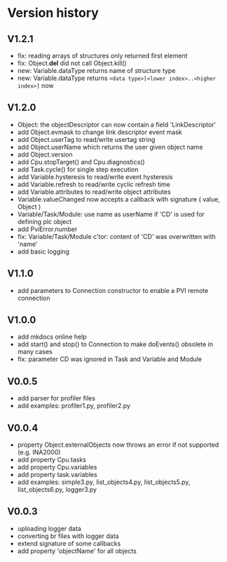 # Version history

## V1.2.1

- fix: reading arrays of structures only returned first element
- fix: Object.__del__ did not call Object.kill()
- new: Variable.dataType returns name of structure type
- new: Variable.dataType returns `<data type>[<lower index>..<higher index>]` now

## V1.2.0

- Object: the objectDescriptor can now contain a field 'LinkDescriptor'
- add Object.evmask to change link descriptor event mask
- add Object.userTag to read/write usertag string
- add Object.userName which returns the user given object name
- add Object.version
- add Cpu.stopTarget() and Cpu.diagnostics()
- add Task.cycle() for single step execution
- add Variable.hysteresis to read/write event hysteresis
- add Variable.refresh to read/write cyclic refresh time
- add Variable.attributes to read/write object attributes
- Variable.valueChanged now accepts a callback with signature ( value, Object )
- Variable/Task/Module: use name as userName if 'CD' is used for defining plc object
- add PviError.number
- fix: Variable/Task/Module c'tor: content of 'CD' was overwritten with 'name'
- add basic logging

## V1.1.0

- add parameters to Connection constructor to enable a PVI remote connection

## V1.0.0

- add mkdocs online help
- add start() and stop() to Connection to make doEvents() obsolete in many cases
- fix: parameter CD was ignored in Task and Variable and Module

## V0.0.5

- add parser for profiler files
- add examples: profiler1.py, profiler2.py

## V0.0.4

- property Object.externalObjects now throws an error if not supported (e.g. INA2000)
- add property Cpu.tasks
- add property Cpu.variables
- add property task.variables
- add examples: simple3.py, list_objects4.py, list_objects5.py, list_objects6.py, logger3.py

## V0.0.3

- uploading logger data
- converting br files with logger data
- extend signature of some callbacks
- add property 'objectName' for all objects
